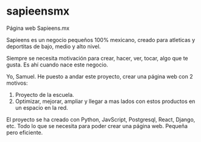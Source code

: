 # sapieensmx
Página web Sapieens.mx

Sapieens es un negocio pequeños 100% mexicano, creado para atleticas y deportitas de bajo, medio y alto nivel. 

Siempre se necesita motivación para crear, hacer, ver, tocar, algo que te gusta. Es ahí cuando nace este negocio.

Yo, Samuel. He puesto a andar este proyecto, crear una página web con 2 motivos:

1) Proyecto de la escuela.
2) Optimizar, mejorar, ampliar y llegar a mas lados con estos productos en un espacio en la red.

El proyecto se ha creado con Python, JavScript, Postgresql, React, Django, etc. 
Todo lo que se necesita para poder crear una página web. Pequeña pero eficiente. 
